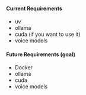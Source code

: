 #### Current Requirements
- uv
- ollama
- cuda (if you want to use it)
- voice models
#### Future Requirements (goal)
- Docker
- ollama
- cuda
- voice models